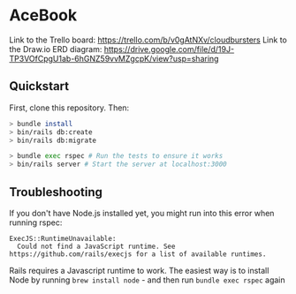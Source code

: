 # AceBook

Link to the Trello board:
https://trello.com/b/v0gAtNXv/cloudbursters
Link to the Draw.io ERD diagram:
https://drive.google.com/file/d/19J-TP3VOfCpgU1ab-6hGNZ59vvMZgcpK/view?usp=sharing

## Quickstart

First, clone this repository. Then:

```bash
> bundle install
> bin/rails db:create
> bin/rails db:migrate

> bundle exec rspec # Run the tests to ensure it works
> bin/rails server # Start the server at localhost:3000
```

## Troubleshooting

If you don't have Node.js installed yet, you might run into this error when running rspec:

```
ExecJS::RuntimeUnavailable:
  Could not find a JavaScript runtime. See https://github.com/rails/execjs for a list of available runtimes.
```

Rails requires a Javascript runtime to work. The easiest way is to install Node by running `brew install node` - and then run `bundle exec rspec` again
